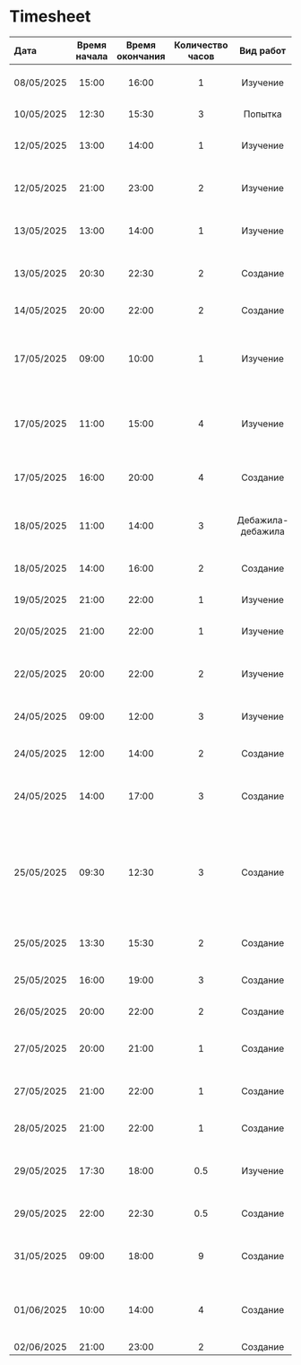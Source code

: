 # Timesheet



| Дата  | Время начала  | Время окончания | Количество часов | Вид работ | Работа |
|:---|:---:|:---:|:---:|:---:|:---|
| 08/05/2025 | 15:00 | 16:00 | 1 | Изучение | про разницу application.properties и application.yaml |
| 10/05/2025 | 12:30 | 15:30 | 3 | Попытка | запустить FRONT - не получлось |
| 12/05/2025 | 13:00 | 14:00 | 1 | Изучение | просмотр лекции модуля 11 про Spring Security |
| 12/05/2025 | 21:00 | 23:00 | 2 | Изучение | просмотр лекции модуль 11 про Method security и OAuth2 |
| 13/05/2025 | 13:00 | 14:00 | 1 | Изучение | чтение статьи на javarush.com о Spring Security |
| 13/05/2025 | 20:30 | 22:30 | 2 | Создание | структуры проекта, схемы БД, Spring Boot проекта, entity, repository |
| 14/05/2025 | 20:00 | 22:00 | 2 | Создание | DTO и Security Configuration |
| 17/05/2025 | 09:00 | 10:00 | 1 | Изучение | видео на javarush.com как сделать авторизацию в Spring Boot v2 и JWT |
| 17/05/2025 | 11:00 | 15:00 | 4 | Изучение | Spring АйО, Spring Security - разберём по полочкам токены, фильтры и авторизацию |
| 17/05/2025 | 16:00 | 20:00 | 4 | Создание | JWT аутентификации, компилируется, но не работает |
| 18/05/2025 | 11:00 | 14:00 | 3 | Дебажила-дебажила | JWT аутентификацию - нашла и добавила артифакт jaxb-api |
| 18/05/2025 | 14:00 | 16:00 | 2 | Создание | бизнес контроллера и работы тестового endpoint |
| 19/05/2025 | 21:00 | 22:00 | 1 | Изучение | как сделать logout - не получилось |
| 20/05/2025 | 21:00 | 22:00 | 1 | Изучение | как определить пользователя по токену|
| 22/05/2025 | 20:00 | 22:00 | 2 | Изучение | как определить пользователя по токену, видимо, никак :( |
| 24/05/2025 | 09:00 | 12:00 | 3 | Изучение | как определить пользователя по токену |
| 24/05/2025 | 12:00 | 14:00 | 2 | Создание | JWT сервис и метод извлечения имени из токена |
| 24/05/2025 | 14:00 | 17:00 | 3 | Создание | сохранение файла через POST /file в БД и получение его через GET /file |
| 25/05/2025 | 09:30 | 12:30 | 3 | Создание | накопала @JsonProperty, чтобы в HttpServletResponse поменять верблюжий стиль на кебаб, чтобы ответ в login приходил в требуемом формате |
| 25/05/2025 | 13:30 | 15:30 | 2 | Создание | обработчик удаления файла через DELETE /file |
| 25/05/2025 | 16:00 | 19:00 | 3 | Создание | обработчики всех остальных трёх endpoint |
| 26/05/2025 | 20:00 | 22:00 | 2 | Создание | Dockerfile и docker-compose.yaml |
| 27/05/2025 | 20:00 | 21:00 | 1 | Создание | обработчик logout, с JWT его не надо делать, надо только вернуть 200 ОК |
| 27/05/2025 | 21:00 | 22:00 | 1 | Создание | причесывание ответов в /login, /logout и POST /file |
| 28/05/2025 | 21:00 | 22:00 | 1 | Создание | причесывание ответов в GET /file и DELETE /file |
| 29/05/2025 | 17:30 | 18:00 | 0.5 | Изучение | статья Spring АйО Архитектурные принципы Spring Security |
| 29/05/2025 | 22:00 | 22:30 | 0.5 | Создание | причесывание ответов в PUT /file и GET /list |
| 31/05/2025 | 09:00 | 18:00 | 9 | Создание | написание unit-тестов с использованием mockito |
| 01/06/2025 | 10:00 | 14:00 | 4 | Создание | добавлены интеграционные тесты с использованием testcontainers |
| 02/06/2025 | 21:00 | 23:00 | 2 | Создание | README.md |